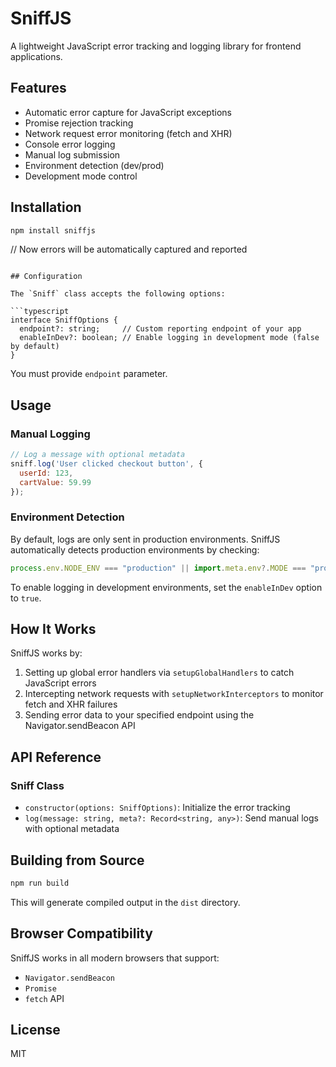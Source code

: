 # SniffJS

A lightweight JavaScript error tracking and logging library for frontend applications.

## Features

- Automatic error capture for JavaScript exceptions
- Promise rejection tracking
- Network request error monitoring (fetch and XHR)
- Console error logging
- Manual log submission
- Environment detection (dev/prod)
- Development mode control

## Installation

```bash
npm install sniffjs
```

<!-- ## Quick Start

```javascript
import { Sniff } from 'sniffjs';

// Initialize with your project token
const sniff = new Sniff({
  token: 'your-project-token'
}); -->

// Now errors will be automatically captured and reported
```

## Configuration

The `Sniff` class accepts the following options:

```typescript
interface SniffOptions {
  endpoint?: string;     // Custom reporting endpoint of your app
  enableInDev?: boolean; // Enable logging in development mode (false by default)
}
```

You must provide `endpoint` parameter.

## Usage

### Manual Logging

```javascript
// Log a message with optional metadata
sniff.log('User clicked checkout button', {
  userId: 123,
  cartValue: 59.99
});
```

### Environment Detection

By default, logs are only sent in production environments. SniffJS automatically detects production environments by checking:

```javascript
process.env.NODE_ENV === "production" || import.meta.env?.MODE === "production"
```

To enable logging in development environments, set the `enableInDev` option to `true`.

## How It Works

SniffJS works by:

1. Setting up global error handlers via `setupGlobalHandlers` to catch JavaScript errors
2. Intercepting network requests with `setupNetworkInterceptors` to monitor fetch and XHR failures
3. Sending error data to your specified endpoint using the Navigator.sendBeacon API

## API Reference

### Sniff Class

- `constructor(options: SniffOptions)`: Initialize the error tracking
- `log(message: string, meta?: Record<string, any>)`: Send manual logs with optional metadata

## Building from Source

```bash
npm run build
```

This will generate compiled output in the `dist` directory.

## Browser Compatibility

SniffJS works in all modern browsers that support:
- `Navigator.sendBeacon`
- `Promise`
- `fetch` API

## License

MIT
